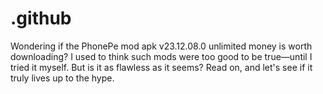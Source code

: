 # .github
Wondering if the PhonePe mod apk v23.12.08.0 unlimited money is worth downloading? I used to think such mods were too good to be true—until I tried it myself. But is it as flawless as it seems? Read on, and let's see if it truly lives up to the hype.
